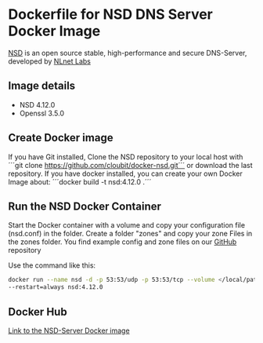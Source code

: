 # Dockerfile for NSD DNS Server Docker Image

[NSD](https://nlnetlabs.nl/projects/nsd/about/)⁠ is an open source stable, high-performance and secure DNS-Server, developed by [NLnet Labs](https://www.nlnetlabs.nl/)

## Image details

-  NSD 4.12.0
-  Openssl 3.5.0

## Create Docker image
If you have Git installed, Clone the NSD repository to your local host with ´´´git clone https://github.com/cloubit/docker-nsd.git´´´ or download the last repository.
If you have docker installed, you can create your own Docker Image about:
´´´docker build -t nsd:4.12.0 .´´´

## Run the NSD Docker Container
Start the Docker container with a volume and copy your configuration file (nsd.conf) in the folder.
Create a folder "zones" and copy your zone Files in the zones folder. 
You find example config and zone files on our [GitHub](https://github.com/cloubit/nsd-docker) repository

Use the command like this:
```sh 
docker run --name nsd -d -p 53:53/udp -p 53:53/tcp --volume </local/path/to/your/config:/opt/nsd/etc/nsd \
--restart=always nsd:4.12.0
```

## Docker Hub
[Link to the NSD-Server Docker image](https://hub.docker.com/r/cloubit/nsd)
